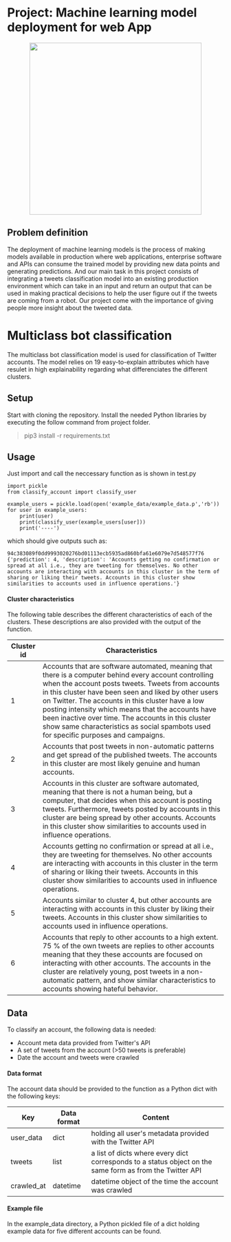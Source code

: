 # Project: Machine learning model deployment for web App
<p align="center">
<img src="https://user-images.githubusercontent.com/45092804/197417249-798510f5-60f3-4020-ae5b-e903eb4a473a.png" width="400" />
</p>

## Problem definition
The deployment of machine learning models is the process of making models available in production where web applications, enterprise software and APIs can consume the trained model by providing new data points and generating predictions. And our main task in this project consists of integrating a tweets classification model into an existing production environment which can take in an input and return an output that can be used in making practical decisions to help the user figure out if the tweets are coming from a robot. Our project come with the importance of giving people more insight about the tweeted data.

# Multiclass bot classification

The multiclass bot classification model is used for classification of Twitter accounts. The model relies on 19 easy-to-explain attributes which have resulet in high explainability regarding what differenciates the different clusters.

## Setup
Start with cloning the repository.
Install the needed Python libraries by executing the follow command from project folder.

>pip3 install -r requirements.txt  

## Usage
Just import and call the neccessary function as is shown in test.py

    import pickle
    from classify_account import classify_user
    
    example_users = pickle.load(open('example_data/example_data.p','rb'))
    for user in example_users:
        print(user)
        print(classify_user(example_users[user]))
        print('----')

which should give outputs such as:

    94c383089f0dd9993020276bd01113ecb5935ad860bfa61e6079e7d548577f76
    {'prediction': 4, 'description': 'Accounts getting no confirmation or spread at all i.e., they are tweeting for themselves. No other accounts are interacting with accounts in this cluster in the term of sharing or liking their tweets. Accounts in this cluster show similarities to accounts used in influence operations.'}
#### Cluster characteristics
The following table describes the different characteristics of each of the clusters. These descriptions are also provided with the output of the function.

| Cluster id         | Characteristics |
|------------------------|-----------------|
| 1 | Accounts that are software automated, meaning that there is a computer behind every account controlling when the account posts tweets. Tweets from accounts in this cluster have been seen and liked by other users on Twitter. The accounts in this cluster have a low posting intensity which means that the accounts have been inactive over time. The accounts in this cluster show same characteristics as social spambots used for specific purposes and campaigns. |
| 2 | Accounts that post tweets in non-automatic patterns and get spread of the published tweets. The accounts in this cluster are most likely genuine and human accounts. |
| 3 | Accounts in this cluster are software automated, meaning that there is not a human being, but a computer, that decides when this account is posting tweets. Furthermore, tweets posted by accounts in this cluster are being spread by other accounts. Accounts in this cluster show similarities to accounts used in influence operations. |
| 4 | Accounts getting no confirmation or spread at all i.e., they are tweeting for themselves. No other accounts are interacting with accounts in this cluster in the term of sharing or liking their tweets. Accounts in this cluster show similarities to accounts used in influence operations. |
| 5 | Accounts similar to cluster 4, but other accounts are interacting with accounts in this cluster by liking their tweets. Accounts in this cluster show similarities to accounts used in influence operations. |
| 6 | Accounts that reply to other accounts to a high extent. 75 \% of the own tweets are replies to other accounts meaning that they these accounts are focused on interacting with other accounts. The accounts in the cluster are relatively young, post tweets in a non-automatic pattern, and show similar characteristics to accounts showing hateful behavior. |

## Data
To classify an account, the following data is needed:
* Account meta data provided from Twitter's API
* A set of tweets from the account (>50 tweets is preferable) 
* Date the account and tweets were crawled

#### Data format
The account data should be provided to the function as a Python dict with the following keys:

| Key         | Data format | Content |
|------------------------|-----------------|------------|
| user_data | dict | holding all user's metadata provided with the Twitter API |
| tweets | list | a list of dicts where every dict corresponds to a status object on the same form as from the Twitter API | 
| crawled_at | datetime | datetime object of the time the account was crawled|

#### Example file
In the example_data directory, a Python pickled file of a dict holding example data for five different accounts can be found.

